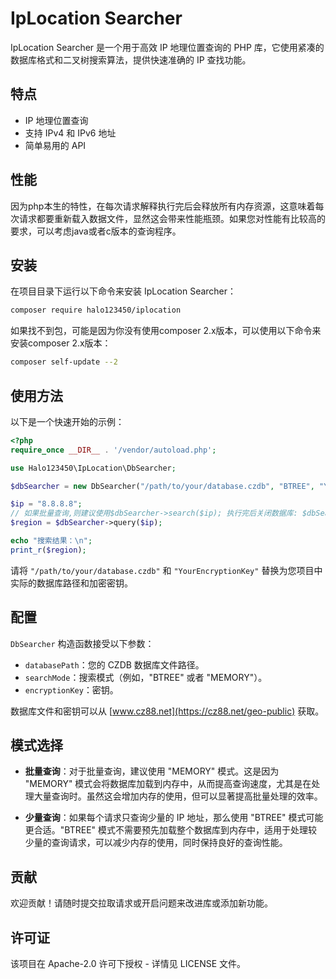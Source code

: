 # IpLocation Searcher

IpLocation Searcher 是一个用于高效 IP 地理位置查询的 PHP 库，它使用紧凑的数据库格式和二叉树搜索算法，提供快速准确的 IP 查找功能。

## 特点

- IP 地理位置查询
- 支持 IPv4 和 IPv6 地址
- 简单易用的 API

## 性能
因为php本生的特性，在每次请求解释执行完后会释放所有内存资源，这意味着每次请求都要重新载入数据文件，显然这会带来性能瓶颈。如果您对性能有比较高的要求，可以考虑java或者c版本的查询程序。

## 安装

在项目目录下运行以下命令来安装 IpLocation Searcher：

```bash
composer require halo123450/iplocation
```

如果找不到包，可能是因为你没有使用composer 2.x版本，可以使用以下命令来安装composer 2.x版本：

```bash
composer self-update --2
```

## 使用方法

以下是一个快速开始的示例：

```php
<?php
require_once __DIR__ . '/vendor/autoload.php';

use Halo123450\IpLocation\DbSearcher;

$dbSearcher = new DbSearcher("/path/to/your/database.czdb", "BTREE", "YourEncryptionKey");

$ip = "8.8.8.8";
// 如果批量查询,则建议使用$dbSearcher->search($ip); 执行完后关闭数据库: $dbSearcher->close();
$region = $dbSearcher->query($ip); 

echo "搜索结果：\n";
print_r($region);

```

请将 `"/path/to/your/database.czdb"` 和 `"YourEncryptionKey"` 替换为您项目中实际的数据库路径和加密密钥。

## 配置

`DbSearcher` 构造函数接受以下参数：

- `databasePath`：您的 CZDB 数据库文件路径。
- `searchMode`：搜索模式（例如，"BTREE" 或者 "MEMORY"）。
- `encryptionKey`：密钥。

数据库文件和密钥可以从 [www.cz88.net](https://cz88.net/geo-public) 获取。

## 模式选择

- **批量查询**：对于批量查询，建议使用 "MEMORY" 模式。这是因为 "MEMORY" 模式会将数据库加载到内存中，从而提高查询速度，尤其是在处理大量查询时。虽然这会增加内存的使用，但可以显著提高批量处理的效率。  

- **少量查询**：如果每个请求只查询少量的 IP 地址，那么使用 "BTREE" 模式可能更合适。"BTREE" 模式不需要预先加载整个数据库到内存中，适用于处理较少量的查询请求，可以减少内存的使用，同时保持良好的查询性能。

## 贡献

欢迎贡献！请随时提交拉取请求或开启问题来改进库或添加新功能。

## 许可证

该项目在 Apache-2.0 许可下授权 - 详情见 LICENSE 文件。